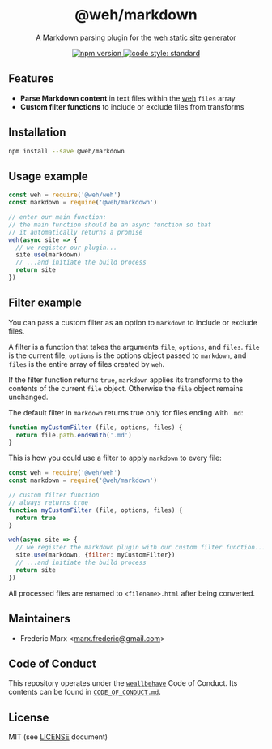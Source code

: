 <div align="center">
<h1>
  @weh/markdown
</h1>

<p>
  A Markdown parsing plugin for the <a href="https://github.com/wehjs/weh">weh static site generator</a>
</p>

<p>
  <!-- npm version -->
  <a href="https://npmjs.org/package/@weh/markdown">
    <img src="https://img.shields.io/npm/v/@weh/markdown.svg?style=flat-square"
      alt="npm version" />
  </a>
  <!-- code style -->
  <a href="https://github.com/feross/standard"><img src="https://img.shields.io/badge/code%20style-standard-blue.svg?style=flat-square"
  alt="code style: standard"></a>
</p>
</div>

## Features

- **Parse Markdown content** in text files within the [weh](https://github.com/wehjs/weh) `files` array
- **Custom filter functions** to include or exclude files from transforms

## Installation

```sh
npm install --save @weh/markdown
```

## Usage example

```js
const weh = require('@weh/weh')
const markdown = require('@weh/markdown')

// enter our main function:
// the main function should be an async function so that
// it automatically returns a promise
weh(async site => {
  // we register our plugin...
  site.use(markdown)
  // ...and initiate the build process
  return site
})
```

## Filter example

You can pass a custom filter as an option to `markdown` to include or exclude files.

A filter is a function that takes the arguments `file`, `options`, and `files`. `file` is the current file, `options` is the options object passed to `markdown`, and `files` is the entire array of files created by `weh`.

If the filter function returns `true`, `markdown` applies its transforms to the contents of the current `file` object. Otherwise the `file` object remains unchanged.

The default filter in `markdown` returns true only for files ending with `.md`:

```js
function myCustomFilter (file, options, files) {
  return file.path.endsWith('.md')
}
```

This is how you could use a filter to apply `markdown` to every file:

```js
const weh = require('@weh/weh')
const markdown = require('@weh/markdown')

// custom filter function
// always returns true
function myCustomFilter (file, options, files) {
  return true
}

weh(async site => {
  // we register the markdown plugin with our custom filter function...
  site.use(markdown, {filter: myCustomFilter})
  // ...and initiate the build process
  return site
})
```

All processed files are renamed to `<filename>.html` after being converted.

## Maintainers

- Frederic Marx <[marx.frederic@gmail.com](mailto:marx.frederic@gmail.com)>

## Code of Conduct

This repository operates under the [`weallbehave`](https://github.com/wealljs/weallbehave) Code of Conduct. Its contents can be found in [`CODE_OF_CONDUCT.md`](CODE_OF_CONDUCT.md).

## License

MIT (see [LICENSE](LICENSE) document)
